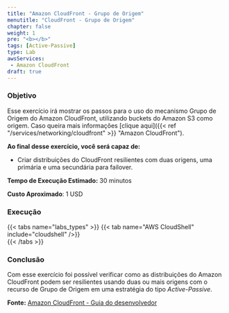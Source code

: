 ```yaml
---
title: "Amazon CloudFront - Grupo de Origem"
menutitle: "CloudFront - Grupo de Origem"
chapter: false
weight: 1
pre: "<b></b>"
tags: [Active-Passive]
type: Lab
awsServices:
 - Amazon CloudFront
draft: true
---
```


### Objetivo

Esse exercício irá mostrar os passos para o uso do mecanismo Grupo de Origem do Amazon CloudFront, utilizando buckets do Amazon S3 como origem. Caso queira mais informações [clique aqui]({{< ref "/services/networking/cloudfront" >}} "Amazon CloudFront").

**Ao final desse exercício, você será capaz de:**
- Criar distribuições do CloudFront resilientes com duas origens, uma primária e uma secundária para failover.

**Tempo de Execução Estimado:** 30 minutos

**Custo Aproximado**: 1 USD

### Execução
{{< tabs name="labs_types" >}} 
{{< tab name="AWS CloudShell" include="cloudshell" />}}  
{{< /tabs >}}

### Conclusão

Com esse exercício foi possível verificar como as distribuições do Amazon CloudFront podem ser resilientes usando duas ou mais origens com o recurso de Grupo de Origem em uma estratégia do tipo *Active-Passive*.  

**Fonte:** [Amazon CloudFront - Guia do desenvolvedor](https://docs.aws.amazon.com/pt_br/AmazonCloudFront/latest/DeveloperGuide/high_availability_origin_failover.html#concept_origin_groups.creating)

